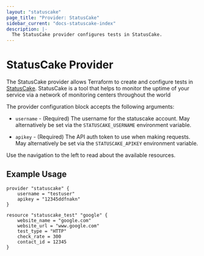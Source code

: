 ```yaml
---
layout: "statuscake"
page_title: "Provider: StatusCake"
sidebar_current: "docs-statuscake-index"
description: |-
  The StatusCake provider configures tests in StatusCake.
---
```


# StatusCake Provider

The StatusCake provider allows Terraform to create and configure tests in [StatusCake](https://www.statuscake.com/). StatusCake is a tool that helps to
monitor the uptime of your service via a network of monitoring centers throughout the world

The provider configuration block accepts the following arguments:

* ``username`` - (Required) The username for the statuscake account. May alternatively be set via the
  ``STATUSCAKE_USERNAME`` environment variable.

* ``apikey`` - (Required) The API auth token to use when making requests. May alternatively
  be set via the ``STATUSCAKE_APIKEY`` environment variable.
  
Use the navigation to the left to read about the available resources.

## Example Usage

```
provider "statuscake" {
    username = "testuser"
    apikey = "12345ddfnakn"
}

resource "statuscake_test" "google" {
    website_name = "google.com"
    website_url = "www.google.com"
    test_type = "HTTP"
    check_rate = 300
    contact_id = 12345
}
```
